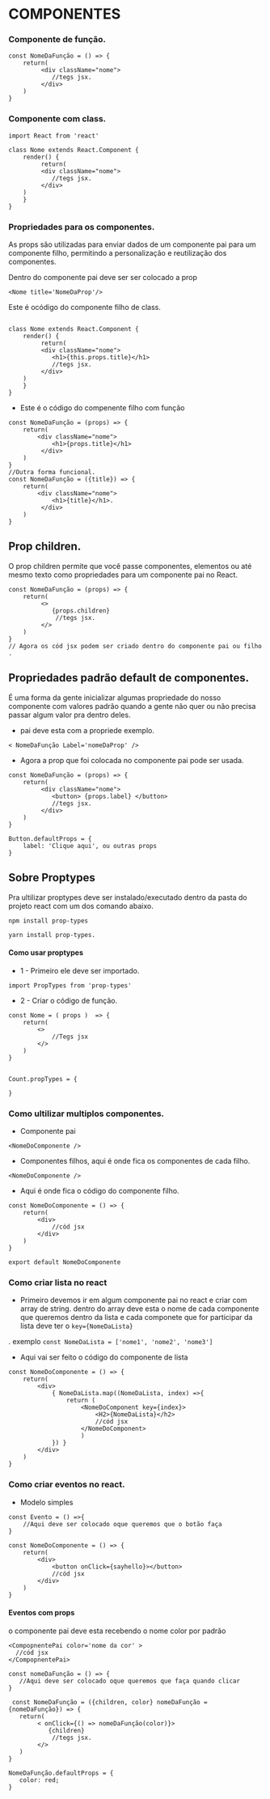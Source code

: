 # COMPONENTES

### Componente de função.
```
const NomeDaFunção = () => {
    return(
         <div className="nome">
            //tegs jsx.
         </div>
    ) 
}
```
### Componente com class.
```
import React from 'react'

class Nome extends React.Component {
    render() {
         return(
         <div className="nome">
            //tegs jsx.
         </div>
    )
    }
}
```
### Propriedades para os componentes.
As props são utilizadas para enviar dados de um componente pai para um componente filho, permitindo a personalização e reutilização dos componentes.

Dentro do componente pai deve ser ser colocado a prop
```
<Nome title='NomeDaProp'/>

```
Este é ocódigo do componente filho de class.
```

class Nome extends React.Component {
    render() {
         return(
         <div className="nome">
            <h1>{this.props.title}</h1>
            //tegs jsx.
         </div>
    )
    }
}
```
- Este é o código do compenente filho com função
```
const NomeDaFunção = (props) => {
    return(
        <div className="nome">
            <h1>{props.title}</h1>
         </div>
    ) 
}
//Outra forma funcional.
const NomeDaFunção = ({title}) => {
    return(
        <div className="nome">
            <h1>{title}</h1>.
         </div>
    ) 
}
```


##  Prop children.
O prop children permite que você passe componentes, elementos ou até mesmo texto como propriedades para um componente pai no React.
```
const NomeDaFunção = (props) => {
    return(
         <>
            {props.children}
             //tegs jsx.
         </>
    ) 
}
// Agora os cód jsx podem ser criado dentro do componente pai ou filho . 
```

## Propriedades padrão default de componentes.
É uma forma da gente inicializar algumas propriedade do nosso componente com valores padrão quando a gente não quer ou não precisa passar algum valor pra dentro deles.

-  pai deve esta com a propriede exemplo. 


```
< NomeDaFunção Label='nomeDaProp' />
```
- Agora a prop que foi colocada no componente pai pode ser usada.
```
const NomeDaFunção = (props) => {
    return(
         <div className="nome">
            <button> {props.label} </button>
            //tegs jsx.
         </div>
    ) 
}

Button.defaultProps = {
    label: 'Clique aqui', ou outras props
}
```
## Sobre Proptypes
Pra ultilizar proptypes deve ser instalado/executado dentro da pasta do projeto react com um dos comando abaixo.
```
npm install prop-types
```
```
yarn install prop-types.
```
#### Como usar proptypes
- 1 - Primeiro ele deve ser importado.
```
import PropTypes from 'prop-types'
```
- 2 - Criar o código de função.
```
const Nome = ( props )  => {
    return(
        <>
            //Tegs jsx
        </>
    )
}


Count.propTypes = {

}
```

### Como ultilizar multiplos componentes.
- Componente pai
```
<NomeDoComponente />
```
- Componentes filhos, aqui é onde fica os componentes de cada filho.
```
<NomeDoComponente />
```
- Aqui é onde fica o código do componente filho.
```
const NomeDoComponente = () => {
    return(
        <div>
            //cód jsx
        </div>
    )
}

export default NomeDoComponente
```


### Como criar lista no react
- Primeiro devemos ir em algum componente pai no react e criar com array de string. dentro do array deve esta o nome de cada componente que queremos dentro da lista e cada componete que for participar da lista deve ter o ` key={NomeDaLista} `

. exemplo ``const NomeDaLista = ['nome1', 'nome2', 'nome3']``

- Aqui vai ser feito o código do componente de lista
```
const NomeDoComponente = () => {
    return(
        <div>
            { NomeDaLista.map((NomeDaLista, index) =>{
                return (
                    <NomeDoComponent key={index}>
                        <H2>{NomeDaLista}</h2>
                        //cód jsx
                    </NomeDoComponent>
                    )
            }) }
        </div>
    )
}
```
### Como criar eventos no react.
- Modelo simples
```
const Evento = () =>{
    //Aqui deve ser colocado oque queremos que o botão faça
}

const NomeDoComponente = () => {
    return(
        <div>
            <button onClick={sayhello}></button>
            //cód jsx
        </div>
    )
}
```
#### Eventos com props

o componente pai deve esta recebendo o nome color por padrão
```
<CompopnentePai color='nome da cor' >
  //cód jsx
</CompopnentePai>
```

 ```
const nomeDaFunção = () => {
    //Aqui deve ser colocado oque queremos que faça quando clicar
}

  const NomeDaFunção = ({children, color} nomeDaFunção = {nomeDaFunção}) => {
    return(
         < onClick={() => nomeDaFunção(color)}>
            {children}
             //tegs jsx.
         </>
    ) 
}

NomeDaFunção.defaultProps = {
    color: red;
}
  ```